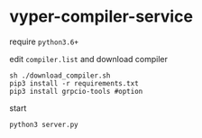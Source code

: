 # vyper-compiler-service

require `python3.6+`

edit `compiler.list` and download compiler
```
sh ./download_compiler.sh
pip3 install -r requirements.txt
pip3 install grpcio-tools #option
```

start

```
python3 server.py
```
